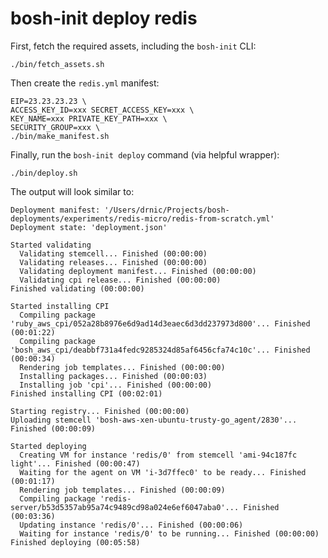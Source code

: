 bosh-init deploy redis
======================

First, fetch the required assets, including the `bosh-init` CLI:

```
./bin/fetch_assets.sh
```

Then create the `redis.yml` manifest:

```
EIP=23.23.23.23 \
ACCESS_KEY_ID=xxx SECRET_ACCESS_KEY=xxx \
KEY_NAME=xxx PRIVATE_KEY_PATH=xxx \
SECURITY_GROUP=xxx \
./bin/make_manifest.sh
```

Finally, run the `bosh-init deploy` command (via helpful wrapper):

```
./bin/deploy.sh
```

The output will look similar to:

```
Deployment manifest: '/Users/drnic/Projects/bosh-deployments/experiments/redis-micro/redis-from-scratch.yml'
Deployment state: 'deployment.json'

Started validating
  Validating stemcell... Finished (00:00:00)
  Validating releases... Finished (00:00:00)
  Validating deployment manifest... Finished (00:00:00)
  Validating cpi release... Finished (00:00:00)
Finished validating (00:00:00)

Started installing CPI
  Compiling package 'ruby_aws_cpi/052a28b8976e6d9ad14d3eaec6d3dd237973d800'... Finished (00:01:22)
  Compiling package 'bosh_aws_cpi/deabbf731a4fedc9285324d85af6456cfa74c10c'... Finished (00:00:34)
  Rendering job templates... Finished (00:00:00)
  Installing packages... Finished (00:00:03)
  Installing job 'cpi'... Finished (00:00:00)
Finished installing CPI (00:02:01)

Starting registry... Finished (00:00:00)
Uploading stemcell 'bosh-aws-xen-ubuntu-trusty-go_agent/2830'... Finished (00:00:09)

Started deploying
  Creating VM for instance 'redis/0' from stemcell 'ami-94c187fc light'... Finished (00:00:47)
  Waiting for the agent on VM 'i-3d7ffec0' to be ready... Finished (00:01:17)
  Rendering job templates... Finished (00:00:09)
  Compiling package 'redis-server/b53d5357ab95a74c9489cd98a024e6ef6047aba0'... Finished (00:03:36)
  Updating instance 'redis/0'... Finished (00:00:06)
  Waiting for instance 'redis/0' to be running... Finished (00:00:00)
Finished deploying (00:05:58)
```
